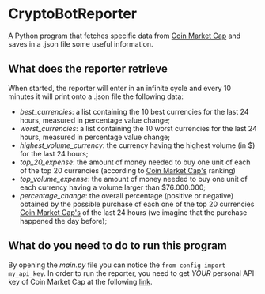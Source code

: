 # CryptoBotReporter #

A Python program that fetches specific data from [Coin Market Cap](https://coinmarketcap.com/) and saves in a .json file some useful information.

## What does the reporter retrieve ##

When started, the reporter will enter in an infinite cycle and every 10 minutes it will print onto a .json file the following data:

* _best_currencies_: a list containing the 10 best currencies for the last 24 hours, measured in percentage value change;
* _worst_currencies_: a list containing the 10 worst currencies for the last 24 hours, measured in percentage value change;
* _highest_volume_currency_: the currency having the highest volume (in $) for the last 24 hours;
* _top_20_expense_: the amount of money needed to buy one unit of each of the top 20 currencies (according to [Coin Market Cap's](https://coinmarketcap.com/) ranking)
* _top_volume_expense_: the amount of money needed to buy one unit of each currency having a volume larger than $76.000.000;
* _percentage_change_: the overall percentage (positive or negative) obtained by the possible purchase of each one of the top 20 currencies [Coin Market Cap's](https://coinmarketcap.com/) of the last 24 hours (we imagine that the purchase happened the day before);

## What do you need to do to run this program ##

By opening the _main.py_ file you can notice the ```from config import my_api_key```.
In order to run the reporter, you need to get *YOUR* personal API key of Coin Market Cap at the following [link](https://pro.coinmarketcap.com/signup).
